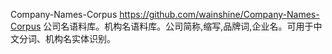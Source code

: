 Company-Names-Corpus
https://github.com/wainshine/Company-Names-Corpus
公司名语料库。机构名语料库。公司简称,缩写,品牌词,企业名。可用于中文分词、机构名实体识别。